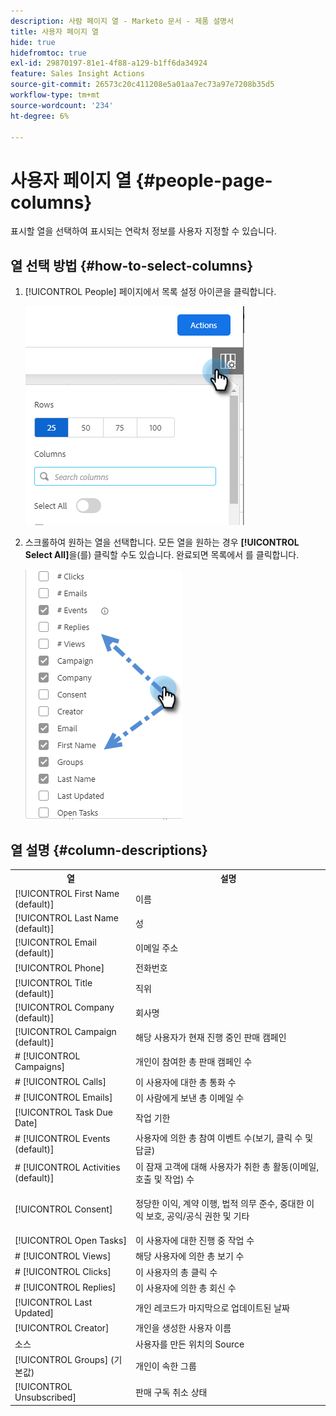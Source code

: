 ```yaml
---
description: 사람 페이지 열 - Marketo 문서 - 제품 설명서
title: 사용자 페이지 열
hide: true
hidefromtoc: true
exl-id: 29870197-81e1-4f88-a129-b1ff6da34924
feature: Sales Insight Actions
source-git-commit: 26573c20c411208e5a01aa7ec73a97e7208b35d5
workflow-type: tm+mt
source-wordcount: '234'
ht-degree: 6%

---
```


# 사용자 페이지 열 {#people-page-columns}

표시할 열을 선택하여 표시되는 연락처 정보를 사용자 지정할 수 있습니다.

## 열 선택 방법 {#how-to-select-columns}

1. [!UICONTROL People] 페이지에서 목록 설정 아이콘을 클릭합니다.

   ![](assets/people-page-columns-1.png)

1. 스크롤하여 원하는 열을 선택합니다. 모든 열을 원하는 경우 **[!UICONTROL Select All]**&#x200B;을(를) 클릭할 수도 있습니다. 완료되면 목록에서 를 클릭합니다.

   ![](assets/people-page-columns-2.png)

## 열 설명 {#column-descriptions}

<table>
 <colgroup>
  <col>
  <col>
 </colgroup>
 <tbody>
  <tr>
   <th>열</th>
   <th>설명</th>
  </tr>
  <tr>
   <td>[!UICONTROL First Name (default)]</td>
   <td>이름</td>
  </tr>
  <tr>
   <td>[!UICONTROL Last Name (default)]</td>
   <td>성</td>
  </tr>
  <tr>
   <td colspan="1">[!UICONTROL Email (default)]</td>
   <td colspan="1">이메일 주소</td>
  </tr>
  <tr>
   <td colspan="1">[!UICONTROL Phone]</td>
   <td colspan="1">전화번호</td>
  </tr>
  <tr>
   <td colspan="1">[!UICONTROL Title (default)]</td>
   <td colspan="1">직위</td>
  </tr>
  <tr>
   <td>[!UICONTROL Company (default)]</td>
   <td>회사명</td>
  </tr>
  <tr>
   <td>[!UICONTROL Campaign (default)]</td>
   <td>해당 사용자가 현재 진행 중인 판매 캠페인</td>
  </tr>
  <tr>
   <td># [!UICONTROL Campaigns]</td>
   <td>개인이 참여한 총 판매 캠페인 수</td>
  </tr>
  <tr>
   <td># [!UICONTROL Calls]</td>
   <td>이 사용자에 대한 총 통화 수</td>
  </tr>
  <tr>
   <td># [!UICONTROL Emails]</td>
   <td>이 사람에게 보낸 총 이메일 수</td>
  </tr>
  <tr>
   <td>[!UICONTROL Task Due Date]</td>
   <td>작업 기한</td>
  </tr>
  <tr>
   <td># [!UICONTROL Events (default)]</td>
   <td>사용자에 의한 총 참여 이벤트 수(보기, 클릭 수 및 답글)</td>
  </tr>
  <tr>
   <td># [!UICONTROL Activities (default)]</td>
   <td>이 잠재 고객에 대해 사용자가 취한 총 활동(이메일, 호출 및 작업) 수</td>
  </tr>
  <tr>
   <td>[!UICONTROL Consent]</td>
   <td><p>정당한 이익, 계약 이행, 법적 의무 준수, 중대한 이익 보호, 공익/공식 권한 및 기타</p></td>
  </tr>
  <tr>
   <td>[!UICONTROL Open Tasks]</td>
   <td>이 사용자에 대한 진행 중 작업 수</td>
  </tr>
  <tr>
   <td># [!UICONTROL Views]</td>
   <td>해당 사용자에 의한 총 보기 수</td>
  </tr>
  <tr>
   <td># [!UICONTROL Clicks]</td>
   <td>이 사용자의 총 클릭 수</td>
  </tr>
  <tr>
   <td># [!UICONTROL Replies]</td>
   <td>이 사용자에 의한 총 회신 수</td>
  </tr>
  <tr>
   <td>[!UICONTROL Last Updated]</td>
   <td>개인 레코드가 마지막으로 업데이트된 날짜</td>
  </tr>
  <tr>
   <td>[!UICONTROL Creator]</td>
   <td>개인을 생성한 사용자 이름</td>
  </tr>
  <tr>
   <td>소스</td>
   <td>사용자를 만든 위치의 Source</td>
  </tr>
  <tr>
   <td>[!UICONTROL Groups] (기본값)</td>
   <td>개인이 속한 그룹</td>
  </tr>
  <tr>
   <td colspan="1">[!UICONTROL Unsubscribed]</td>
   <td colspan="1">판매 구독 취소 상태</td>
  </tr>
 </tbody>
</table>
